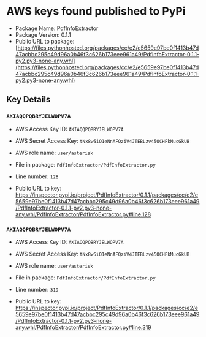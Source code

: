 # AWS keys found published to PyPi

* Package Name: PdfInfoExtractor
* Package Version: 0.1.1
* Public URL to package: [https://files.pythonhosted.org/packages/cc/e2/e5659e97be0f1413b47d47acbbc295c49d96a0b46f3c626b173eee961a49/PdfInfoExtractor-0.1.1-py2.py3-none-any.whl](https://files.pythonhosted.org/packages/cc/e2/e5659e97be0f1413b47d47acbbc295c49d96a0b46f3c626b173eee961a49/PdfInfoExtractor-0.1.1-py2.py3-none-any.whl)

## Key Details

### `AKIAQQPQBRYJELWOPV7A`

* AWS Access Key ID: `AKIAQQPQBRYJELWOPV7A`
* AWS Secret Access Key: `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` 
* AWS role name: `user/asterisk`
* File in package: `PdfInfoExtractor/PdfInfoExtractor.py`
* Line number: `128`

* Public URL to key: https://inspector.pypi.io/project/PdfInfoExtractor/0.1.1/packages/cc/e2/e5659e97be0f1413b47d47acbbc295c49d96a0b46f3c626b173eee961a49/PdfInfoExtractor-0.1.1-py2.py3-none-any.whl/PdfInfoExtractor/PdfInfoExtractor.py#line.128



### `AKIAQQPQBRYJELWOPV7A`

* AWS Access Key ID: `AKIAQQPQBRYJELWOPV7A`
* AWS Secret Access Key: `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` 
* AWS role name: `user/asterisk`
* File in package: `PdfInfoExtractor/PdfInfoExtractor.py`
* Line number: `319`

* Public URL to key: https://inspector.pypi.io/project/PdfInfoExtractor/0.1.1/packages/cc/e2/e5659e97be0f1413b47d47acbbc295c49d96a0b46f3c626b173eee961a49/PdfInfoExtractor-0.1.1-py2.py3-none-any.whl/PdfInfoExtractor/PdfInfoExtractor.py#line.319


